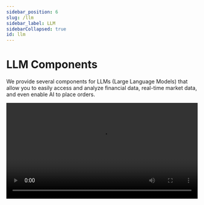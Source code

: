 ```yaml
---
sidebar_position: 6
slug: /llm
sidebar_label: LLM
sidebarCollapsed: true
id: llm
---
```


# LLM Components

We provide several components for LLMs (Large Language Models) that allow you to easily access and analyze financial data, real-time market data, and even enable AI to place orders.

<video src="https://pub.lbkrs.com/files/202503/SGozJNWBfYpta73i/longport-mcp.mp4" width="100%" autoplay loop controls  />

Yes, you can use our LLM components through the LongPort OpenAPI. Start today!

## LLMs Text

The OpenAPI documentation follows the [LLMs Text](https://llmstxt.org/) standard, providing [llms.txt](https://open.longportapp.com/llms.txt) and Markdown files for each document. Based on this LLMs Text, you can provide AI with a complete dictionary of LongPort OpenAPI documentation as a reference for AI-assisted development, enabling AI to generate more accurate code.

- [https://open.longportapp.com/llms.txt](https://open.longportapp.com/llms.txt) - Approximately 2104 tokens.

Each of our documents is also available in Markdown format. When accessing them, simply add the `.md` suffix to the URL.

For example:

- https://open.longportapp.com/docs/getting-started.md
- https://open.longportapp.com/docs/quote/pull/static.md

### Demo

<video src="https://assets.lbctrl.com/uploads/ba6e849f-543d-4cb2-a6de-b0405124acb5/92fcb37035f4cc6fea390f63d18da7b5.mp4" width="100%" autoplay loop controls  />

### Using in Cursor

Open Cursor, open the command palette (`Command + Shift + P`), search for and select **Add New Custom Docs** and enter the LongPort OpenAPI LLMs Text address in the dialog box:

```
https://open.longportapp.com/llms.txt
```

Once added successfully, the Cursor Settings will look like this:

<img src="https://assets.lbctrl.com/uploads/5d5d037f-d8fb-42ed-aa5e-6c59bd65d066/scr-20250423-qrgl.png" />

Next, in an AI conversation, you can select the Docs you just added under the `docs` menu of **@Add Context**. This allows the AI to use these documents as context in subsequent conversations.

<img src="https://assets.lbctrl.com/uploads/4c3c37d5-ead7-4854-8c8d-e8e77cdcd967/scr-20250423-qoxl.png" />

## MCP

We are building an [MCP](https://modelcontextprotocol.io/) implementation for LongPort OpenAPI (based on our SDK), which you can use on any platform that supports [MCP](https://modelcontextprotocol.io/).

It is also open-sourced in our GitHub organization.

[https://github.com/longportapp/openapi](https://github.com/longportapp/openapi/tree/main/mcp)

### Installation

Before starting, read the [Getting Started](/docs/getting-started) guide and obtain your `LONGPORT_APP_KEY`, `LONGPORT_APP_SECRET`, and `LONGPORT_ACCESS_TOKEN`.

#### macOS or Linux

You can run the following script in the terminal to install directly:

```bash
curl -sSL https://raw.githubusercontent.com/longportapp/openapi/refs/heads/main/mcp/install | bash
```

After the script finishes, `longport-mcp` will be installed in the `/usr/local/bin/` directory. Run the following command to verify the installation:

```bash
longport-mcp -h
```

#### Windows

Visit [https://github.com/longportapp/openapi/releases](https://github.com/longportapp/openapi/releases) to download `longport-mcp-x86_64-pc-windows-msvc.zip` and extract `longport-mcp.exe`.

### Example Prompts

Once you done server setup, and connected, you can talk with AI:

- What's the current price of AAPL and TSLA stock?
- How has Tesla performed over the past month?
- Show me the current values of major market indices.
- What's the stock price history for TSLA, AAPL over the last year?
- Compare the performance of TSLA, AAPL and NVDA over the past 3 months.
- Generate a portfolio performance chart for my holding stocks, and return me with data table and pie chart (Just return result no code).
- Check the price of the stocks I hold today, and if they fall/rise by more than 3%, sell(If fall, buy if rise) 1/3 at the market price.

### Using in Cursor

Open the command palette (`Command + Shift + P`), select **Cursor Settings** to enter the Cursor Settings interface, and select **MCP Servers**. Click the **Add new global MCP server** button.

In the opened `mcp.json` file, add the following content, replacing `your-app-key`, `your-app-secret`, and `your-access-token` with your actual values:

```json
{
  "mcpServers": {
    "longport-mcp": {
      "command": "/usr/local/bin/longport-mcp",
      "env": {
        "LONGPORT_APP_KEY": "your-app-key",
        "LONGPORT_APP_SECRET": "your-app-secret",
        "LONGPORT_ACCESS_TOKEN": "your-access-token"
      }
    }
  }
}
```

Demo:

<img src="https://assets.lbctrl.com/uploads/415db9a3-a5e7-4610-87d7-75cf7146c706/scr-20250423-menf.png" />

### Cherry Studio Configuration

In this section, we will show you how to configure LongPort MCP in your AI chat (screenshots use [Cherry Studio](https://cherry-ai.com/)).

**Using STDIO Mode:**

Ensure you have configured the environment variables and installed the `longport-mcp` command-line tool on your system.

![](https://pub.lbkrs.com/files/202503/QRuojGfGL1Lay7rs/SCR-20250331-jajy.png)

**Using SSE Mode:**

You must first start the SSE server. You can use the following command:

```bash
longport-mcp --sse
```

Then configure your AI chat to use `http://localhost:8000`.

![](https://pub.lbkrs.com/files/202503/PhUVovCsMqD2w2rL/SCR-20250319-snro.png)
